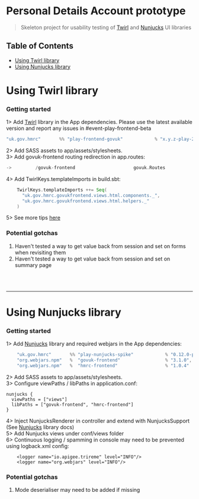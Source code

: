 # Personal Details Account  prototype
>  Skeleton project for usability testing of [Twirl](https://github.com/hmrc/play-frontend-govuk) and [Nunjucks](https://github.com/hmrc/play-nunjucks-spike) UI libraries

## Table of Contents

- [Using Twirl library](#using-twirl-library)
- [Using Nunjucks library](#using-nunjucks-library)


# Using Twirl library

### Getting started
1>  Add [Twirl](https://github.com/hmrc/play-frontend-govuk/releases) library in the App dependencies. Please use the latest available version and report any issues in #event-play-frontend-beta
```scala
"uk.gov.hmrc"       %% "play-frontend-govuk"            % "x.y.z-play-26"
```
2>  Add SASS assets to app/assets/stylesheets.  
3>  Add govuk-frontend routing redirection in app.routes:
```scala
->         /govuk-frontend                      govuk.Routes
```
4>  Add TwirlKeys.templateImports in build.sbt:
```sbt
    TwirlKeys.templateImports ++= Seq(
      "uk.gov.hmrc.govukfrontend.views.html.components._",
      "uk.gov.hmrc.govukfrontend.views.html.helpers._"
    )
```
5>  See more tips [here](https://github.com/hmrc/play-frontend-govuk#getting-started)


### Potential gotchas 
1. Haven't tested a way to get value back from session and set on forms when revisiting them
2. Haven't tested a way to get value back from session and set on summary page  
<br/>   
<br/>   
<hr/>   
   
# Using Nunjucks library

### Getting started 

1>  Add [Nunjucks](https://github.com/hmrc/play-nunjucks-spike/releases) library and required webjars in the App dependencies:
```sbt
    "uk.gov.hmrc"       %% "play-nunjucks-spike"            % "0.12.0-play-26",
    "org.webjars.npm"   %  "govuk-frontend"                 % "3.1.0",
    "org.webjars.npm"   %  "hmrc-frontend"                  % "1.0.4" 
``` 
2>  Add SASS assets to app/assets/stylesheets.  
3>  Configure viewPaths / libPaths in application.conf:
```
nunjucks {
  viewPaths = ["views"]
  libPaths = ["govuk-frontend", "hmrc-frontend"]
}
```
4>  Inject  NunjucksRenderer in controller and extend with NunjucksSupport (See [Nunjucks](https://github.com/hmrc/play-nunjucks-spike) library docs) <br/> 
5>  Add Nunjucks views under conf/views folder   
6>  Continuous logging / spamming in console may need to be prevented using logback.xml config:
```
    <logger name="io.apigee.trireme" level="INFO"/>
    <logger name="org.webjars" level="INFO"/>
```

### Potential gotchas 
1. Mode deserialiser may need to be added if missing 
